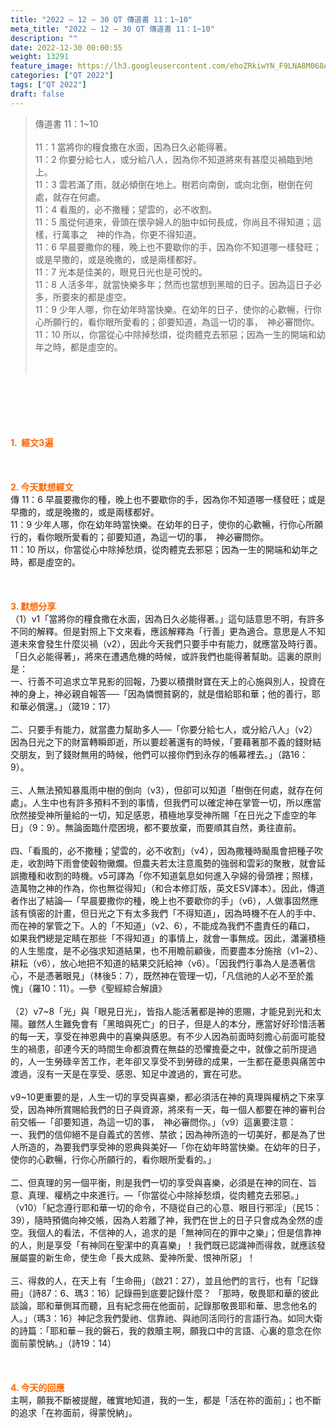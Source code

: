 ```yaml
---
title: "2022 – 12 – 30 QT 傳道書 11：1~10"
meta_title: "2022 – 12 – 30 QT 傳道書 11：1~10"
description: ""
date: 2022-12-30 00:00:55
weight: 13291
feature_image: https://lh3.googleusercontent.com/ehoZRkiwYN_F9LNA8M068AYxt73EavCZno-PD1cJRuf5BbSkQVUWr3gNEbt5kSs28Pb_Elg17kSrtf9ybWvojWoMV6I4tPM3vGRGDq6GkKkPdL2Gut4QAIw4-uykKUAtNiKgQKntvsU=w800
categories: ["QT 2022"]
tags: ["QT 2022"]
draft: false
---
```


<blockquote>傳道書 11：1~10<br />
<br />
11：1 當將你的糧食撒在水面，因為日久必能得著。<br />
11：2 你要分給七人，或分給八人，因為你不知道將來有甚麼災禍臨到地上。<br />
11：3 雲若滿了雨，就必傾倒在地上。樹若向南倒，或向北倒，樹倒在何處，就存在何處。<br />
11：4 看風的，必不撒種；望雲的，必不收割。<br />
11：5 風從何道來，骨頭在懷孕婦人的胎中如何長成，你尚且不得知道；這樣，行萬事之　神的作為，你更不得知道。<br />
11：6 早晨要撒你的種，晚上也不要歇你的手，因為你不知道哪一樣發旺；或是早撒的，或是晚撒的，或是兩樣都好。<br />
11：7 光本是佳美的，眼見日光也是可悅的。<br />
11：8 人活多年，就當快樂多年；然而也當想到黑暗的日子。因為這日子必多，所要來的都是虛空。<br />
11：9 少年人哪，你在幼年時當快樂。在幼年的日子，使你的心歡暢，行你心所願行的，看你眼所愛看的；卻要知道，為這一切的事，　神必審問你。<br />
11：10 所以，你當從心中除掉愁煩，從肉體克去邪惡；因為一生的開端和幼年之時，都是虛空的。<br />
<br />
&nbsp;</blockquote><br />
&nbsp;<br />
<br />
&nbsp;<br />
<br />
<span style="color: #ff6600;"><strong>1.  經文3遍</strong></span><br />
<br />
&nbsp;<br />
<br />
<span style="color: #ff6600;"><strong>2. 今天默想經文<br />
</strong></span>傳 11：6 早晨要撒你的種，晚上也不要歇你的手，因為你不知道哪一樣發旺；或是早撒的，或是晚撒的，或是兩樣都好。<br />
11：9 少年人哪，你在幼年時當快樂。在幼年的日子，使你的心歡暢，行你心所願行的，看你眼所愛看的；卻要知道，為這一切的事，　神必審問你。<br />
11：10 所以，你當從心中除掉愁煩，從肉體克去邪惡；因為一生的開端和幼年之時，都是虛空的。<br />
<br />
&nbsp;<br />
<br />
<strong><span style="color: #ff6600;">3. 默想分享<br />
</span></strong>（1）v1「當將你的糧食撒在水面，因為日久必能得著。」這句話意思不明，有許多不同的解釋。但是對照上下文來看，應該解釋為「行善」更為適合。意思是人不知道未來會發生什麼災禍（v2），因此今天我們只要手中有能力，就應當及時行善。「日久必能得著」，將來在遭遇危機的時候，或許我們也能得著幫助。這裏的原則是：<br />
一、行善不可追求立竿見影的回報，乃要以積攢財寶在天上的心施與別人，投資在神的身上，神必親自報答──「因為憐憫貧窮的，就是借給耶和華；他的善行，耶和華必償還。」（箴19：17）<br />
<br />
二、只要手有能力，就當盡力幫助多人──「你要分給七人，或分給八人」（v2）因為日光之下的財富轉瞬即逝，所以要趁著還有的時候，「要藉著那不義的錢財結交朋友，到了錢財無用的時候，他們可以接你們到永存的帳幕裡去。」（路16：9）。<br />
<br />
三、人無法預知暴風雨中樹的倒向（v3），但卻可以知道「樹倒在何處，就存在何處」。人生中也有許多預料不到的事情，但我們可以確定神在掌管一切，所以應當欣然接受神所量給的一切，知足感恩，積極地享受神所賜「在日光之下虛空的年日」（9：9）。無論面臨什麼困境，都不要放棄，而要順其自然，勇往直前。<br />
<br />
四、「看風的，必不撒種；望雲的，必不收割」（v4），因為撒種時颳風會把種子吹走，收割時下雨會使穀物黴爛。但農夫若太注意風勢的強弱和雲彩的聚散，就會延誤撒種和收割的時機。v5可譯為「你不知道氣息如何進入孕婦的骨頭裡；照樣，造萬物之神的作為，你也無從得知」（和合本修訂版，英文ESV譯本）。因此，傳道者作出了結論—「早晨要撒你的種，晚上也不要歇你的手」（v6），人做事固然應該有慎密的計畫，但日光之下有太多我們「不得知道」，因為時機不在人的手中、而在神的掌管之下。人的「不知道」（v2、6），不能成為我們不盡責任的藉口， 如果我們總是定睛在那些「不得知道」的事情上，就會一事無成。因此，瀟灑積極的人生態度，是不必強求知道結果，也不用瞻前顧後，而要盡本分施捨（v1~2）、耕耘（v6），放心地把不知道的結果交託給神（v6）。「因我們行事為人是憑著信心，不是憑著眼見」（林後5：7），既然神在管理一切，「凡信祂的人必不至於羞愧」（羅10：11）。—參《聖經綜合解讀》<br />
<br />
（2）v7~8「光」與「眼見日光」，皆指人能活著都是神的恩賜，才能見到光和太陽。雖然人生難免會有「黑暗與死亡」的日子，但是人的本分，應當好好珍惜活著的每一天，享受在神恩典中的喜樂與感恩。有不少人因為前面時刻擔心前面可能發生的禍患，卻連今天的時間生命都浪費在無益的恐懼擔憂之中，就像之前所提過的，人一生勞碌辛苦工作，老年卻又享受不到勞碌的成果，一生都在憂患與痛苦中渡過，沒有一天是在享受、感恩、知足中渡過的，實在可悲。<br />
<br />
v9~10更重要的是，人生一切的享受與喜樂，都必須活在神的真理與權柄之下來享受，因為神所賞賜給我們的日子與資源，將來有一天，每一個人都要在神的審判台前交帳—「卻要知道，為這一切的事，　神必審問你。」（v9）這裏要注意：<br />
一、我們的信仰絕不是自義式的苦修、禁欲；因為神所造的一切美好，都是為了世人所造的，為要我們享受神的恩典與美好—「你在幼年時當快樂。在幼年的日子，使你的心歡暢，行你心所願行的，看你眼所愛看的。」<br />
<br />
二、但真理的另一個平衡，則是我們一切的享受與喜樂，必須是在神的同在、旨意、真理、權柄之中來進行。—「你當從心中除掉愁煩，從肉體克去邪惡。」（v10）「紀念遵行耶和華一切的命令，不隨從自己的心意、眼目行邪淫」（民15：39），隨時預備向神交帳，因為人若離了神，我們在世上的日子只會成為全然的虛空。我個人的看法，不信神的人，追求的是「無神同在的罪中之樂」；但是信靠神的人，則是享受「有神同在聖潔中的真喜樂」！我們既已認識神而得救，就應該發展屬靈的新生命，使生命「長大成熟、愛神所愛、恨神所惡」！<br />
<br />
三、得救的人，在天上有「生命冊」（啟21：27），並且他們的言行，也有「記錄冊」（詩87：6、瑪3：16）記錄冊到底要記錄什麼？ 「那時，敬畏耶和華的彼此談論，耶和華側耳而聽，且有紀念冊在他面前，記錄那敬畏耶和華、思念他名的人。」（瑪3：16）神記念我們愛祂、信靠祂、與祂同活同行的言語行為。如同大衛的詩篇：「耶和華－我的磐石，我的救贖主啊，願我口中的言語、心裏的意念在你面前蒙悅納。」（詩19：14）<br />
<br />
&nbsp;<br />
<br />
<strong><span style="color: #ff6600;">4. 今天的回應<br />
</span></strong>主啊，願我不斷被提醒，確實地知道，我的一生，都是「活在祢的面前」；也不斷的追求「在祢面前，得蒙悅納」。<br />
<br />
&nbsp;<br />
<br />
&nbsp;<br />
<br />
&nbsp;<br />
<br />
&nbsp;<br />
<br />
&nbsp;<br />
<div id="gtx-trans" style="position: absolute; left: -56px; top: 1912.61px;"><br />
<div class="gtx-trans-icon"></div><br />
</div>
        
